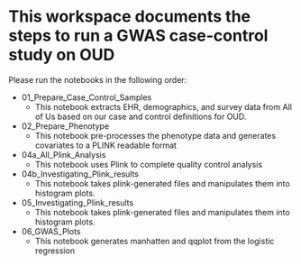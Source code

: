 # This workspace documents the steps to run a GWAS case-control study on OUD

Please run the notebooks in the following order: 

- 01_Prepare_Case_Control_Samples 
  - This notebook extracts EHR, demographics, and survey data from All of Us based on our case and control definitions for OUD.
- 02_Prepare_Phenotype 
  - This notebook pre-processes the phenotype data and generates covariates to a PLINK readable format
- 04a_All_Plink_Analysis
  - This notebook uses Plink to complete quality control analysis
- 04b_Investigating_Plink_results
  - This notebook takes plink-generated files and manipulates them into histogram plots.
- 05_Investigating_Plink_results
  - This notebook takes plink-generated files and manipulates them into histogram plots.
- 06_GWAS_Plots
  - This notebook generates manhatten and qqplot from the logistic regression
